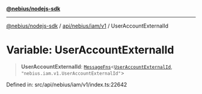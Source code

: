 [**@nebius/nodejs-sdk**](../../../../../README.md)

***

[@nebius/nodejs-sdk](../../../../../README.md) / [api/nebius/iam/v1](../README.md) / UserAccountExternalId

# Variable: UserAccountExternalId

> **UserAccountExternalId**: [`MessageFns`](../../../../../runtime/protos/core/interfaces/MessageFns.md)\<[`UserAccountExternalId`](../interfaces/UserAccountExternalId.md), `"nebius.iam.v1.UserAccountExternalId"`\>

Defined in: src/api/nebius/iam/v1/index.ts:22642
